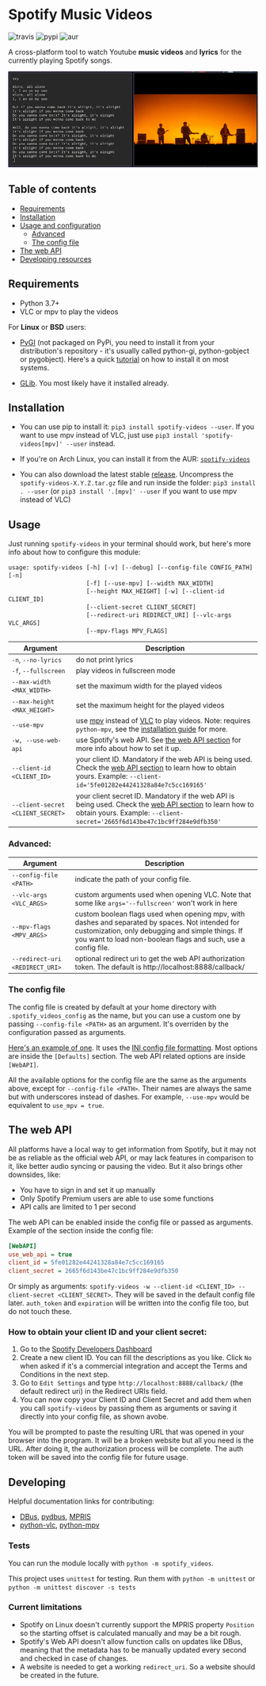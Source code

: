 # Spotify Music Videos
![travis](https://travis-ci.com/marioortizmanero/spotify-music-videos.svg?branch=master) ![pypi](https://img.shields.io/pypi/v/spotify-videos) ![aur](https://img.shields.io/aur/version/spotify-videos)

A cross-platform tool to watch Youtube **music videos** and **lyrics** for the currently playing Spotify songs.

![example](images/screenshot.png)


## Table of contents
* [Requirements](#requirements)
* [Installation](#installation)
* [Usage and configuration](#usage)
    * [Advanced](#advanced)
    * [The config file](#the-config-file)
* [The web API](#the-web-api)
* [Developing resources](#developing)


## Requirements
* Python 3.7+
* VLC or mpv to play the videos

For **Linux** or **BSD** users:

* [PyGI](https://pygobject.readthedocs.io/en/latest/) (not packaged on PyPi, you need to install it from your distribution's repository - it's usually called python-gi, python-gobject or pygobject). Here's a quick [tutorial](https://pygobject.readthedocs.io/en/latest/getting_started.html) on how to install it on most systems.

* [GLib](https://developer.gnome.org/glib/). You most likely have it installed already.


## Installation
* You can use pip to install it: `pip3 install spotify-videos --user`. If you want to use mpv instead of VLC, just use `pip3 install 'spotify-videos[mpv]' --user` instead.

* If you're on Arch Linux, you can install it from the AUR: [`spotify-videos`](https://aur.archlinux.org/packages/spotify-videos/)

* You can also download the latest stable [release](https://github.com/marioortizmanero/spotify-music-videos/releases). Uncompress the `spotify-videos-X.Y.Z.tar.gz` file and run inside the folder: `pip3 install . --user` (or `pip3 install '.[mpv]' --user` if you want to use mpv instead of VLC)


## Usage
Just running `spotify-videos` in your terminal should work, but here's more info about how to configure this module:

```
usage: spotify-videos [-h] [-v] [--debug] [--config-file CONFIG_PATH] [-n]
                      [-f] [--use-mpv] [--width MAX_WIDTH]
                      [--height MAX_HEIGHT] [-w] [--client-id CLIENT_ID]
                      [--client-secret CLIENT_SECRET]
                      [--redirect-uri REDIRECT_URI] [--vlc-args VLC_ARGS]
                      [--mpv-flags MPV_FLAGS]
```

| Argument                         | Description         |
|----------------------------------|---------------------|
| `-n`, `--no-lyrics`              | do not print lyrics |
| `-f`, `--fullscreen`             | play videos in fullscreen mode |
| `--max-width <MAX_WIDTH>`        | set the maximum width for the played videos |
| `--max-height <MAX_HEIGHT>`      | set the maximum height for the played videos |
| `--use-mpv`                      | use [mpv](https://mpv.io/) instead of [VLC](https://www.videolan.org/vlc/index.html) to play videos. Note: requires `python-mpv`, see the [installation guide](https://github.com/marioortizmanero/spotify-music-videos) for more. |
| `-w, --use-web-api`              | use Spotify's web API. See [the web API section](#the-web-api) for more info about how to set it up. |
| `--client-id <CLIENT_ID>`        | your client ID. Mandatory if the web API is being used. Check the [web API section](#the-web-api) to learn how to obtain yours. Example: `--client-id='5fe01282e44241328a84e7c5cc169165'` |
| `--client-secret <CLIENT_SECRET>`| your client secret ID. Mandatory if the web API is being used. Check the [web API section](#the-web-api) to learn how to obtain yours. Example: `--client-secret='2665f6d143be47c1bc9ff284e9dfb350'` |


### Advanced:
| Argument                         | Description         |
|----------------------------------|---------------------|
| `--config-file <PATH>`           | indicate the path of your config file.  |
| `--vlc-args <VLC_ARGS>`          | custom arguments used when opening VLC. Note that some like `args='--fullscreen'` won't work in here |
| `--mpv-flags <MPV_ARGS>`         | custom boolean flags used when opening mpv, with dashes and separated by spaces. Not intended for customization, only debugging and simple things. If you want to load non-boolean flags and such, use a config file. |
| `--redirect-uri <REDIRECT_URI>`| optional redirect uri to get the web API authorization token. The default is http://localhost:8888/callback/ |

### The config file
The config file is created by default at your home directory with `.spotify_videos_config` as the name, but you can use a custom one by passing `--config-file <PATH>` as an argument. It's overriden by the configuration passed as arguments.

[Here's an example of one](https://github.com/marioortizmanero/spotify-music-videos/blob/master/config.ini). It uses the [INI config file formatting](https://en.wikipedia.org/wiki/INI_file). Most options are inside the `[Defaults]` section. The web API related options are inside `[WebAPI]`.

All the available options for the config file are the same as the arguments above, except for `--config-file <PATH>`. Their names are always the same but with underscores instead of dashes. For example, `--use-mpv` would be equivalent to `use_mpv = true`.


## The web API
All platforms have a local way to get information from Spotify, but it may not be as reliable as the official web API, or may lack features in comparison to it, like better audio syncing or pausing the video. But it also brings other downsides, like:

* You have to sign in and set it up manually
* Only Spotify Premium users are able to use some functions
* API calls are limited to 1 per second

The web API can be enabled inside the config file or passed as arguments. Example of the section inside the config file:

```ini
[WebAPI]
use_web_api = true
client_id = 5fe01282e44241328a84e7c5cc169165
client_secret = 2665f6d143be47c1bc9ff284e9dfb350
```

Or simply as arguments: `spotify-videos -w --client-id <CLIENT_ID> --client-secret <CLIENT_SECRET>`. They will be saved in the default config file later. `auth_token` and `expiration` will be written into the config file too, but do not touch these.

### How to obtain your client ID and your client secret:
1. Go to the [Spotify Developers Dashboard](https://developer.spotify.com/dashboard/applications)
2. Create a new client ID. You can fill the descriptions as you like. Click `No` when asked if it's a commercial integration and accept the Terms and Conditions in the next step.
3. Go to `Edit Settings` and type `http://localhost:8888/callback/` (the default redirect uri) in the Redirect URIs field.
4. You can now copy your Client ID and Client Secret and add them when you call `spotify-videos` by passing them as arguments or saving it directly into your config file, as shown avobe.

You will be prompted to paste the resulting URL that was opened in your browser into the program. It will be a broken website but all you need is the URL. After doing it, the authorization process will be complete. The auth token will be saved into the config file for future usage.


## Developing
Helpful documentation links for contributing:
* [DBus](https://dbus.freedesktop.org/doc/dbus-specification.html), [pydbus](https://github.com/LEW21/pydbus), [MPRIS](https://specifications.freedesktop.org/mpris-spec/latest/Player_Interface.html#Property:Position)
* [python-vlc](https://www.olivieraubert.net/vlc/python-ctypes/doc/), [python-mpv](https://github.com/jaseg/python-mpv)

### Tests

You can run the module locally with `python -m spotify_videos`.

This project uses `unittest` for testing. Run them with `python -m unittest` or `python -m unittest discover -s tests`

### Current limitations

* Spotify on Linux doesn't currently support the MPRIS property `Position` so the starting offset is calculated manually and may be a bit rough.
* Spotify's Web API doesn't allow function calls on updates like DBus, meaning that the metadata has to be manually updated every second and checked in case of changes.
* A website is needed to get a working `redirect_uri`. So a website should be created in the future.
